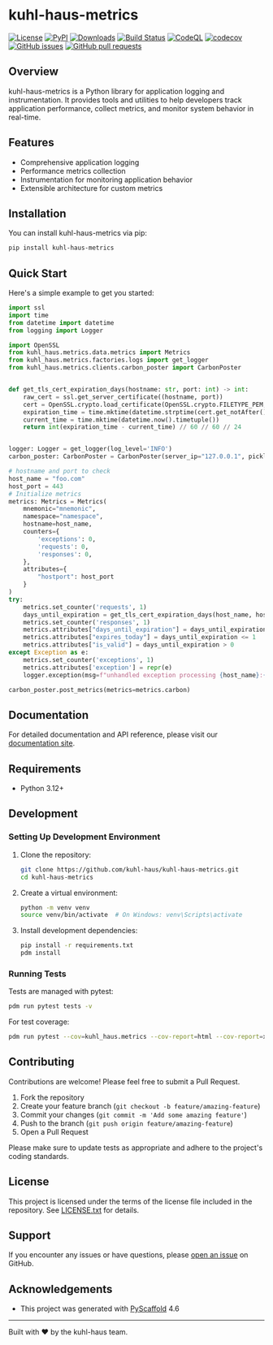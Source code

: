 <!-- 

TODO:
[![ReadTheDocs](https://readthedocs.org/projects/kuhl-haus-metrics/badge/?version=latest)](https://kuhl-haus-metrics.readthedocs.io/en/stable/)

-->



# kuhl-haus-metrics

[![License](https://img.shields.io/github/license/kuhl-haus/kuhl-haus-metrics)](https://github.com/kuhl-haus/kuhl-haus-metrics/blob/mainline/LICENSE.txt)
[![PyPI](https://img.shields.io/pypi/v/kuhl-haus-metrics.svg)](https://pypi.org/project/kuhl-haus-metrics/)
[![Downloads](https://static.pepy.tech/badge/kuhl-haus-metrics/month)](https://pepy.tech/project/kuhl-haus-metrics)
[![Build Status](https://github.com/kuhl-haus/kuhl-haus-metrics/actions/workflows/publish-to-pypi.yml/badge.svg)](https://github.com/kuhl-haus/kuhl-haus-metrics/actions/workflows/publish-to-pypi.yml)
[![CodeQL](https://github.com/kuhl-haus/kuhl-haus-metrics/workflows/CodeQL/badge.svg)](https://github.com/kuhl-haus/kuhl-haus-metrics/actions/workflows/github-code-scanning/codeql/)
[![codecov](https://codecov.io/gh/kuhl-haus/kuhl-haus-metrics/branch/mainline/graph/badge.svg)](https://codecov.io/gh/kuhl-haus/kuhl-haus-metrics)
[![GitHub issues](https://img.shields.io/github/issues/kuhl-haus/kuhl-haus-metrics)](https://github.com/kuhl-haus/kuhl-haus-metrics/issues)
[![GitHub pull requests](https://img.shields.io/github/issues-pr/kuhl-haus/kuhl-haus-metrics)](https://github.com/kuhl-haus/kuhl-haus-metrics/pulls)

## Overview

kuhl-haus-metrics is a Python library for application logging and instrumentation. It provides tools and utilities to help developers track application performance, collect metrics, and monitor system behavior in real-time.

## Features

- Comprehensive application logging
- Performance metrics collection
- Instrumentation for monitoring application behavior
- Extensible architecture for custom metrics

## Installation

You can install kuhl-haus-metrics via pip:

```bash
pip install kuhl-haus-metrics
```

## Quick Start

Here's a simple example to get you started:

```python
import ssl
import time
from datetime import datetime
from logging import Logger

import OpenSSL
from kuhl_haus.metrics.data.metrics import Metrics
from kuhl_haus.metrics.factories.logs import get_logger
from kuhl_haus.metrics.clients.carbon_poster import CarbonPoster


def get_tls_cert_expiration_days(hostname: str, port: int) -> int:
    raw_cert = ssl.get_server_certificate((hostname, port))
    cert = OpenSSL.crypto.load_certificate(OpenSSL.crypto.FILETYPE_PEM, raw_cert.encode())
    expiration_time = time.mktime(datetime.strptime(cert.get_notAfter().decode(), '%Y%m%d%H%M%S%fZ').timetuple())
    current_time = time.mktime(datetime.now().timetuple())
    return int(expiration_time - current_time) // 60 // 60 // 24


logger: Logger = get_logger(log_level='INFO')
carbon_poster: CarbonPoster = CarbonPoster(server_ip="127.0.0.1", pickle_port=2004)

# hostname and port to check
host_name = "foo.com"
host_port = 443
# Initialize metrics
metrics: Metrics = Metrics(
    mnemonic="mnemonic",
    namespace="namespace",
    hostname=host_name,
    counters={
        'exceptions': 0,
        'requests': 0,
        'responses': 0,
    },
    attributes={
        "hostport": host_port
    }
)
try:
    metrics.set_counter('requests', 1)
    days_until_expiration = get_tls_cert_expiration_days(host_name, host_port)
    metrics.set_counter('responses', 1)
    metrics.attributes["days_until_expiration"] = days_until_expiration
    metrics.attributes["expires_today"] = days_until_expiration <= 1
    metrics.attributes["is_valid"] = days_until_expiration > 0
except Exception as e:
    metrics.set_counter('exceptions', 1)
    metrics.attributes['exception'] = repr(e)
    logger.exception(msg=f"unhandled exception processing {host_name}:{host_port}", exc_info=e)

carbon_poster.post_metrics(metrics=metrics.carbon)

```

## Documentation

For detailed documentation and API reference, please visit our [documentation site](https://github.com/kuhl-haus/kuhl-haus-metrics/wiki).

## Requirements

- Python 3.12+

## Development

### Setting Up Development Environment

1. Clone the repository:
   ```bash
   git clone https://github.com/kuhl-haus/kuhl-haus-metrics.git
   cd kuhl-haus-metrics
   ```

2. Create a virtual environment:
   ```bash
   python -m venv venv
   source venv/bin/activate  # On Windows: venv\Scripts\activate
   ```

3. Install development dependencies:
   ```bash
   pip install -r requirements.txt
   pdm install
   ```

### Running Tests

Tests are managed with pytest:

```bash
pdm run pytest tests -v
```

For test coverage:

```bash
pdm run pytest --cov=kuhl_haus.metrics --cov-report=html --cov-report=xml tests -v
```

## Contributing

Contributions are welcome! Please feel free to submit a Pull Request.

1. Fork the repository
2. Create your feature branch (`git checkout -b feature/amazing-feature`)
3. Commit your changes (`git commit -m 'Add some amazing feature'`)
4. Push to the branch (`git push origin feature/amazing-feature`)
5. Open a Pull Request

Please make sure to update tests as appropriate and adhere to the project's coding standards.

## License

This project is licensed under the terms of the license file included in the repository. See [LICENSE.txt](https://github.com/kuhl-haus/kuhl-haus-metrics/blob/mainline/LICENSE.txt) for details.

## Support

If you encounter any issues or have questions, please [open an issue](https://github.com/kuhl-haus/kuhl-haus-metrics/issues) on GitHub.

## Acknowledgements

- This project was generated with [PyScaffold](https://pyscaffold.org/) 4.6

---

Built with ❤️ by the kuhl-haus team.

